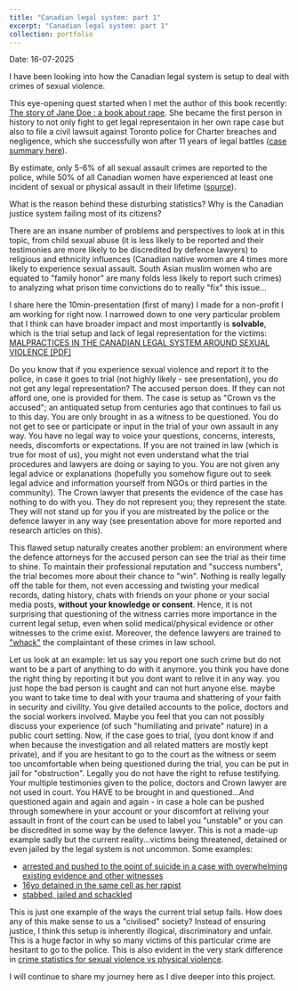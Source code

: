```yaml
---
title: "Canadian legal system: part 1"
excerpt: "Canadian legal system: part 1"
collection: portfolio
---
```


Date: 16-07-2025

I have been looking into how the Canadian legal system is setup to deal with crimes of sexual violence.

This eye-opening quest started when I met the author of this book recently: [The story of Jane Doe : a book about rape](https://www.torontopubliclibrary.ca/detail.jsp?Entt=RDM225940&R=225940). She became the first person in history to not only fight to get legal representaion in her own rape case but also to file a civil lawsuit against Toronto police for Charter breaches and negligence, which she successfully won after 11 years of legal battles ([case summary here](https://books.openedition.org/uop/544)). 

By estimate, only 5-6% of all sexual assault crimes are reported to the police, while 50% of all Canadian women have experienced at least one incident of sexual or physical assault in their lifetime ([source](https://www150.statcan.gc.ca/n1/pub/85-002-x/2024001/article/00007-eng.htm)). 

What is the reason behind these disturbing statistics? Why is the Canadian justice system failing most of its citizens?

There are an insane number of problems and perspectives to look at in this topic, from child sexual abuse (it is less likely to be reported and their testimonies are more likely to be discredited by defence lawyers) to religious and ethnicity influences (Canadian native women are 4 times more likely to experience sexual assault. South Asian muslim women who are equated to "family honor" are many folds less likely to report such crimes) to analyzing what prison time convictions do to really "fix" this issue...

I share here the 10min-presentation (first of many) I made for a non-profit I am working for right now. I narrowed down to one very particular problem that I think can have broader impact and most importantly is **solvable**, which is the trial setup and lack of legal representation for the victims:
[MALPRACTICES IN THE CANADIAN LEGAL SYSTEM AROUND SEXUAL VIOLENCE [PDF]](http://AroosaIjaz.github.io/files/Session2_SMA.pdf)

Do you know that if you experience sexual violence and report it to the police, in case it goes to trial (not highly likely - see presentation), you do not get any legal representation? The accused person does. If they can not afford one, one is provided for them. The case is setup as "Crown vs the accused"; an antiquated setup from centuries ago that continues to fail us to this day. You are only brought in as a witness to be questioned. You do not get to see or participate or input in the trial of your own assault in any way. You have no legal way to voice your questions, concerns, interests, needs, discomforts or expectations. If you are not trained in law (which is true for most of us), you might not even understand what the trial procedures and lawyers are doing or saying to you. You are not given any legal advice or explanations (hopefully you somehow figure out to seek legal advice and information yourself from NGOs or third parties in the community). The Crown lawyer that presents the evidence of the case has nothing to do with you. They do not represent you; they represent the state. They will not stand up for you if you are mistreated by the police or the defence lawyer in any way (see presentation above for more reported and research articles on this).   

This flawed setup naturally creates another problem: an environment where the defence attorneys for the accused person can see the trial as their time to shine. To maintain their professional reputation and "success numbers", the trial becomes more about their chance to "win". Nothing is really legally off the table for them, not even accessing and twisting your medical records, dating history, chats with friends on your phone or your social media posts, **without your knowledge or consent**. Hence, it is not surprising that questioning of the witness carries more importance in the current legal setup, even when solid medical/physical evidence or other witnesses to the crime exist. Moreover, the defence lawyers are trained to ["whack"](https://papers.ssrn.com/sol3/papers.cfm?abstract_id=2726304) the complaintant of these crimes in law school.

Let us look at an example: let us say you report one such crime but do not want to be a part of anything to do with it anymore. you think you have done the right thing by reporting it but you dont want to relive it in any way. you just hope the bad person is caught and can not hurt anyone else. maybe you want to take time to deal with your trauma and shattering of your faith in security and civility. You give detailed accounts to the police, doctors and the social workers involved. Maybe you feel that you can not possibly discuss your experience (of such "humiliating and private" nature) in a public court setting. Now, if the case goes to trial, (you dont know if and when because the investigation and all related matters are mostly kept private), and if you are hesitant to go to the court as the witness or seem too uncomfortable when being questioned during the trial, you can be put in jail for "obstruction". Legally you do not have the right to refuse testifying. Your multiple testimonies given to the police, doctors and Crown lawyer are not used in court. You HAVE to be brought in and questioned...And questioned again and again and again - in case a hole can be pushed through somewhere in your account or your discomfort at reliving your assault in front of the court can be used to label you "unstable" or you can be discredited in some way by the defence lawyer. This is not a made-up example sadly but the current reality...victims being threatened, detained or even jailed  by the legal system is not uncommon. Some examples:
- [arrested and pushed to the point of suicide in a case with overwhelming existing evidence and other witnesses](https://www.canlii.org/en/ab/abqb/doc/2014/2014abqb676/2014abqb676.html?autocompleteStr=R.%20v.%20Khaery%2C%202014%20ABQB%20676&autocompletePos=1)
- [16yo detained in the same cell as her rapist](https://www.cbc.ca/news/canada/edmonton/edmonton-victims-sexual-assault-custody-alberta-1.4226601)
- [stabbed, jailed and schackled](https://www.cbc.ca/news/canada/edmonton/sex-assault-victim-jailed-ganley-1.4146682)

This is just one example of the ways the current trial setup fails. How does any of this make sense to us a "civilised" society? Instead of ensuring justice, I think this setup is inherently illogical, discriminatory and unfair. This is a huge factor in why so many victims of this particular crime are hesitant to go to the police. This is also evident in the very stark difference in [crime statistics for sexual violence vs physical violence](https://www150.statcan.gc.ca/n1/pub/85-002-x/2017001/article/54870-eng.htm).   

I will continue to share my journey here as I dive deeper into this project.

